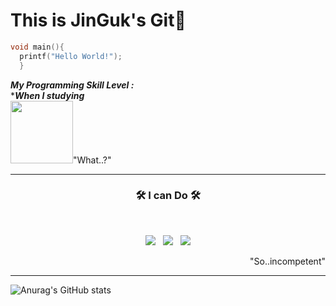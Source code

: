 This is JinGuk's Git👋
==
```C++
void main(){
  printf("Hello World!");
  }

```

___My Programming Skill Level :___    
****When I studying***   
<img src = "https://user-images.githubusercontent.com/98131981/150469609-8b0ccf68-be76-423d-a605-fcf090da0bfa.png" width="100" height = "100"/>"What..?"




<hr/>
<h3 align="center"><b>🛠 I can Do 🛠</b></h3>
</br>
<p align="center">
<img src="https://img.shields.io/badge/c++-00599C?style=flat-square&logo=c%2B%2B&logoColor=white"/></a> &nbsp 
<img src="https://img.shields.io/badge/Unity-black?style=flat-square&logo=unity&logoColor=white"/></a> &nbsp
<img src="https://img.shields.io/badge/-C%23-000000?style=flat-square&logo=Csharp&logoColor=white"/></a>

</p>
<p align="right">
  "So..incompetent"
  </p>
<hr/>

![Anurag's GitHub stats](https://github-readme-stats.vercel.app/api?username=MoonLightJG&show_icons=true&theme=tokyonight)



<!---
MoonLightJG/MoonLightJG is a ✨ special ✨ repository because its `README.md` (this file) appears on your GitHub profile.
You can click the Preview link to take a look at your changes.
--->

